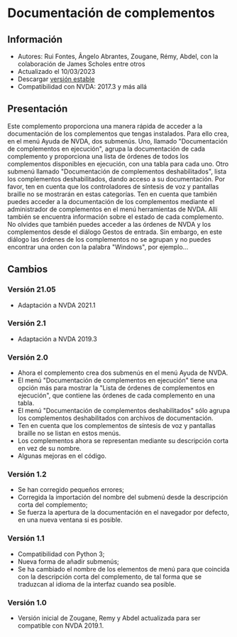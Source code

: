 # Documentación de complementos #

## Información ##
* Autores: Rui Fontes, Ângelo Abrantes, Zougane, Rémy, Abdel, con la colaboración de James Scholes entre otros
* Actualizado el 10/03/2023
* Descargar [versión estable][1]
* Compatibilidad con NVDA: 2017.3 y más allá

## Presentación ##
Este complemento proporciona una manera rápida de acceder a la documentación de los complementos que tengas instalados.
Para ello crea, en el menú Ayuda de NVDA, dos submenús.
Uno, llamado "Documentación de complementos en ejecución", agrupa la documentación de cada complemento y proporciona una lista de órdenes de todos los complementos disponibles en ejecución, con una tabla para cada uno.
Otro submenú llamado "Documentación de complementos deshabilitados", lista los complementos deshabilitados, dando acceso a su documentación.
Por favor, ten en cuenta que los controladores de síntesis de voz y pantallas braille no se mostrarán en estas categorías.
Ten en cuenta que también puedes acceder a la documentación de los complementos mediante el administrador de complementos en el menú herramientas de NVDA. Allí también se encuentra información sobre el estado de cada complemento.
No olvides que también puedes acceder a las órdenes de NVDA y los complementos desde el diálogo Gestos de entrada. Sin embargo, en este diálogo las órdenes de los complementos no se agrupan y no puedes encontrar una orden con la palabra "Windows", por ejemplo...

## Cambios ##

### Versión 21.05 ###
* Adaptación a NVDA 2021.1

### Versión 2.1 ###
* Adaptación a NVDA 2019.3

### Versión 2.0 ###
* Ahora el complemento crea dos submenús en el menú Ayuda de NVDA.
* El menú "Documentación de complementos en ejecución" tiene una opción más para mostrar la "Lista de órdenes de complementos en ejecución", que contiene las órdenes de cada complemento en una tabla.
* El menú "Documentación de complementos deshabilitados" sólo agrupa los complementos deshabilitados con archivos de documentación.
* Ten en cuenta que los complementos de síntesis de voz y pantallas braille no se listan en estos menús.
* Los complementos ahora se representan mediante su descripción corta en vez de su nombre.
* Algunas mejoras en el código.

### Versión 1.2 ###
* Se han corregido pequeños errores;
* Corregida la importación del nombre del submenú desde la descripción corta del complemento;
* Se fuerza la apertura de la documentación en el navegador por defecto, en una nueva ventana si es posible.

### Versión 1.1 ###
* Compatibilidad con Python 3;
* Nueva forma de añadir submenús;
* Se ha cambiado el nombre de los elementos de menú para que coincida con la descripción corta del complemento, de tal forma que se traduzcan al idioma de la interfaz cuando sea posible.

### Versión 1.0 ###
* Versión inicial de Zougane, Remy y Abdel actualizada para ser compatible con NVDA 2019.1.

[1]: https://github.com/ruifontes/addonsHelp/releases/download/2023.03.10/addonsHelp-2023.03.10.nvda-addon
